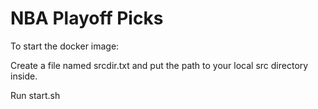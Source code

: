 # NBA Playoff Picks
To start the docker image:

Create a file named srcdir.txt and put the path to your local src directory inside.

Run start.sh
